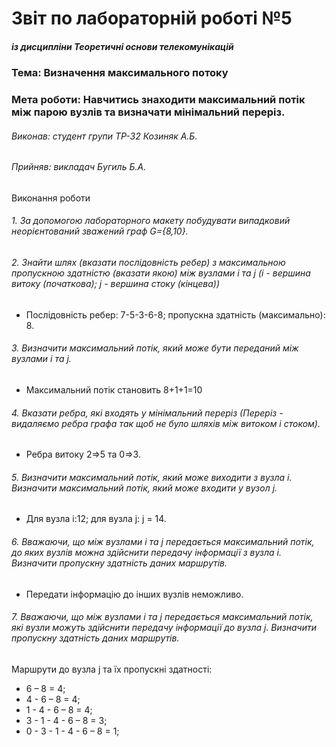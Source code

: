 # Звіт по лабораторній роботі №5
##### із дисципліни Теоретичні основи телекомунікацій
### Тема: Визначення максимального потоку
### Мета роботи: Навчитись знаходити максимальний потік між парою вузлів та визначати мінімальний переріз.
###### Виконав: студент групи ТР-32 Козиняк А.Б.
###### Прийняв: викладач Бугиль Б.А.

Виконання роботи
###### 1. За допомогою лабораторного макету побудувати випадковий неорієнтований зважений граф G={8,10}.

###### 2. Знайти шлях (вказати послідовність ребер) з максимальною пропускною здатністю (вказати якою) між вузлами i та j (i - вершина витоку (початкова); j - вершина стоку (кінцева))


* Послідовність ребер: 7-5-3-6-8; пропускна здатність (максимально): 8.
###### 3. Визначити максимальний потік, який може бути переданий між вузлами i та j.
* Максимальний потік становить 8+1+1=10 
###### 4. Вказати ребра, які входять у мінімальний переріз (Переріз - видаляємо ребра графа так щоб не було шляхів між витоком і стоком).
* Ребра витоку 2=>5 та 0=>3. 
###### 5. Визначити максимальний потік, який може виходити з вузла i. Визначити максимальний потік, який може входити у вузол j.
* Для вузла і:12; для вузла j: j = 14.
###### 6. Вважаючи, що між вузлами i та j передається максимальний потік, до яких вузлів можна здійснити передачу інформації з вузла і. Визначити пропускну здатність даних маршрутів.
* Передати інформацію до інших вузлів неможливо.
###### 7. Вважаючи, що між вузлами i та j передається максимальний потік, які вузли можуть здійснити передачу інформації до вузла j. Визначити пропускну здатність даних маршрутів.


Маршрути до вузла j та їх пропускні здатності:
* 6 – 8 = 4;
* 4 - 6 – 8 = 4;
* 1 - 4 - 6 – 8 = 4;
* 3 - 1 - 4 - 6 – 8 = 3;
* 0 - 3 - 1 - 4 - 6 – 8 = 1;




















